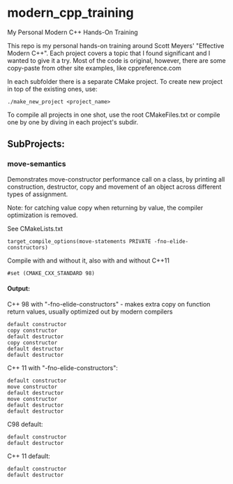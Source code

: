 # modern_cpp_training
My Personal Modern C++ Hands-On Training

This repo is my personal hands-on training around Scott Meyers' "Effective Modern C++".
Each project covers a topic that I found significant and I wanted to give it a try.
Most of the code is original, however, there are some copy-paste from other site examples, like cppreference.com

In each subfolder there is a separate CMake project.
To create new project in top of the existing ones, use:

    ./make_new_project <project_name>
           
To compile all projects in one shot, use the root CMakeFiles.txt or compile one by one by diving in each project's subdir.

## SubProjects:

### move-semantics

Demonstrates move-constructor performance call on a class, by printing all construction, destructor, copy and movement of an object
across different types of assignment.

Note: for catching value copy when returning by value, the compiler optimization is removed.

See CMakeLists.txt

    target_compile_options(move-statements PRIVATE -fno-elide-constructors)

Compile with and without it, also with and without C++11

    #set (CMAKE_CXX_STANDARD 98) 

#### Output:

C++ 98 with "-fno-elide-constructors" - makes extra copy on function return values, usually optimized out by modern compilers

    default constructor
    copy constructor
    default destructor
    copy constructor
    default destructor
    default destructor
    
C++ 11  with "-fno-elide-constructors":

    default constructor
    move constructor
    default destructor
    move constructor
    default destructor
    default destructor

C98 default:

    default constructor
    default destructor

C++ 11 default:

    default constructor
    default destructor


